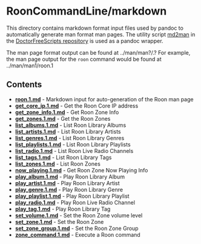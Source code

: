 # RoonCommandLine/markdown

This directory contains markdown format input files used by pandoc to automatically
generate man format man pages. The utility script
[md2man](https://github.com/doctorfree/DoctorFreeScripts/-/blob/master/scripts/md2man.sh)
in the [DoctorFreeScripts repository](https://github.com/doctorfree/DoctorFreeScripts)
is used as a pandoc wrapper.

The man page format output can be found at ../man/man?/<command>.?
For example, the man page output for the `roon` command would be found at
../man/man1/roon.1

## Contents

- [**roon.1.md**](roon.1.md) - Markdown input for auto-generation of the Roon man page
- [**get_core_ip.1.md**](get_core_ip.1.md) - Get the Roon Core IP address
- [**get_zone_info.1.md**](get_zone_info.1.md) - Get Roon Zone Info
- [**get_zones.1.md**](get_zones.1.md) - Get the Roon Zones
- [**list_albums.1.md**](list_albums.1.md) - List Roon Library Albums
- [**list_artists.1.md**](list_artists.1.md) - List Roon Library Artists
- [**list_genres.1.md**](list_genres.1.md) - List Roon Library Genres
- [**list_playlists.1.md**](list_playlists.1.md) - List Roon Library Playlists
- [**list_radio.1.md**](list_radio.1.md) - List Roon Live Radio Channels
- [**list_tags.1.md**](list_tags.1.md) - List Roon Library Tags
- [**list_zones.1.md**](list_zones.1.md) - List Roon Zones
- [**now_playing.1.md**](now_playing.1.md) - Get Roon Zone Now Playing Info
- [**play_album.1.md**](play_album.1.md) - Play Roon Library Album
- [**play_artist.1.md**](play_artist.1.md) - Play Roon Library Artist
- [**play_genre.1.md**](play_genre.1.md) - Play Roon Library Genre
- [**play_playlist.1.md**](play_playlist.1.md) - Play Roon Library Playlist
- [**play_radio.1.md**](play_radio.1.md) - Play Roon Live Radio Channel
- [**play_tag.1.md**](play_tag.1.md) - Play Roon Library Tag
- [**set_volume.1.md**](set_volume.1.md) - Set the Roon Zone volume level
- [**set_zone.1.md**](set_zone.1.md) - Set the Roon Zone
- [**set_zone_group.1.md**](set_zone_group.1.md) - Set the Roon Zone Group
- [**zone_command.1.md**](zone_command.1.md) - Execute a Roon command
